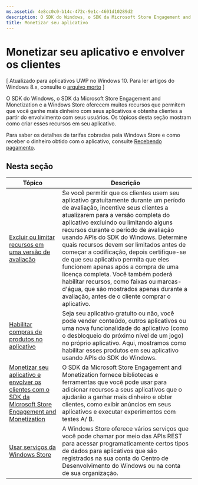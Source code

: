 ```yaml
---
ms.assetid: 4e8cc0c0-b14c-472c-9e1c-4601d10289d2
description: O SDK do Windows, o SDK da Microsoft Store Engagement and Monetization e a Windows Store oferecem muitos recursos que permitem que você ganhe mais dinheiro com seus aplicativos e obtenha clientes a partir do envolvimento com seus usuários.
title: Monetizar seu aplicativo
---
```


# Monetizar seu aplicativo e envolver os clientes


\[ Atualizado para aplicativos UWP no Windows 10. Para ler artigos do Windows 8.x, consulte o [arquivo morto](http://go.microsoft.com/fwlink/p/?linkid=619132) \]

O SDK do Windows, o SDK da Microsoft Store Engagement and Monetization e a Windows Store oferecem muitos recursos que permitem que você ganhe mais dinheiro com seus aplicativos e obtenha clientes a partir do envolvimento com seus usuários. Os tópicos desta seção mostram como criar esses recursos em seu aplicativo.

Para saber os detalhes de tarifas cobradas pela Windows Store e como receber o dinheiro obtido com o aplicativo, consulte [Recebendo pagamento](https://msdn.microsoft.com/library/windows/apps/mt148536).

## Nesta seção


| Tópico                                                                                                       | Descrição                 |
|-------------------------------------------------------------------------------------------------------------|-----------------------------|
| [Excluir ou limitar recursos em uma versão de avaliação](exclude-or-limit-features-in-a-trial-version-of-your-app.md) | Se você permitir que os clientes usem seu aplicativo gratuitamente durante um período de avaliação, incentive seus clientes a atualizarem para a versão completa do aplicativo excluindo ou limitando alguns recursos durante o período de avaliação usando APIs do SDK do Windows. Determine quais recursos devem ser limitados antes de começar a codificação, depois certifique-se de que seu aplicativo permita que eles funcionem apenas após a compra de uma licença completa. Você também poderá habilitar recursos, como faixas ou marcas-d'água, que são mostrados apenas durante a avaliação, antes de o cliente comprar o aplicativo. |
| [Habilitar compras de produtos no aplicativo](enable-in-app-product-purchases.md)                                       | Seja seu aplicativo gratuito ou não, você pode vender conteúdo, outros aplicativos ou uma nova funcionalidade do aplicativo (como o desbloqueio do próximo nível de um jogo) no próprio aplicativo. Aqui, mostramos como habilitar esses produtos em seu aplicativo usando APIs do SDK do Windows.    |
| [Monetizar seu aplicativo e envolver os clientes com o SDK da Microsoft Store Engagement and Monetization](monetize-your-app-with-the-microsoft-store-engagement-and-monetization-sdk.md)      | O SDK da Microsoft Store Engagement and Monetization fornece bibliotecas e ferramentas que você pode usar para adicionar recursos a seus aplicativos que o ajudarão a ganhar mais dinheiro e obter clientes, como exibir anúncios em seus aplicativos e executar experimentos com testes A/ B.   |
| [Usar serviços da Windows Store](using-windows-store-services.md)                                    | A Windows Store oferece vários serviços que você pode chamar por meio das APIs REST para acessar programaticamente certos tipos de dados para aplicativos que são registrados na sua conta do Centro de Desenvolvimento do Windows ou na conta de sua organização.    |


<!--HONumber=Mar16_HO5-->


